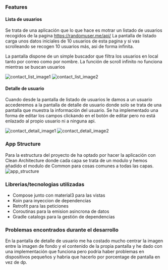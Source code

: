 ### Features

#### Lista de usuarios
Se trata de una aplicación que lo que hace es motrar un listado de usuarios recogidos de la pagina https://randomuser.me/api/
La pantalla de listado carga unos datos iniciales de 10 usuarios de esta pagina y si vas scrolleando se recogen 10 usuarios más, asi de forma infinita.

La pantalla dispone de un simple buscador que filtra los usuarios en local tanto por correo como por nombre. La función de scroll infinito no funciona mientras se buscan usuarios

![contact_list_image1](https://github.com/Javi1994/AltenTechnicalTest/blob/master/images/Captura.JPG)
![contact_list_image2](https://github.com/Javi1994/AltenTechnicalTest/blob/master/images/Captura2.JPG)

#### Detalle de usuario
Cuando desde la pantalla de listado de usuarios le damos a un usuario accederemos a la pantalla de detalle de usuario donde solo se trata de una pantalla que muestra la información del usuario.
Se ha implementado una forma de editar los campos clickando en el botón de editar pero no está enlazado al propio usuario ni a ninguna api.

![contact_detail_image1](https://github.com/Javi1994/AltenTechnicalTest/blob/master/images/Captura3.JPG)
![contact_detail_image2](https://github.com/Javi1994/AltenTechnicalTest/blob/master/images/Captura4.JPG)

### App Structure
Para la estructura del proyecto de ha optado por hacer la aplicación con Clean Architecture donde cada capa se trata de un modulo y hemos añadido el modulo de Common para cosas comunes a todas las capas.
![app_structure](https://github.com/Javi1994/AltenTechnicalTest/blob/master/images/Captura5.JPG)

### Librerias/tecnologias utilizadas
- Compose junto con material3 para las vistas 
- Koin para inyeccion de dependencias
- Retrofit para las peticiones
- Coroutinas para la emision asincrona de datos
- Gradle catalogs para la gestión de dependencias

### Problemas encontrados durante el desarrollo
En la pantalla de detalle de usuario me ha costado mucho centrar la imagen entre la imagen de fondo y el contenido de la propia pantalla y he dado con una implementación que funciona pero podria haber problemas en dispositivos pequeños y habria que hacerlo por porcentage de pantalla en vez de dp.




